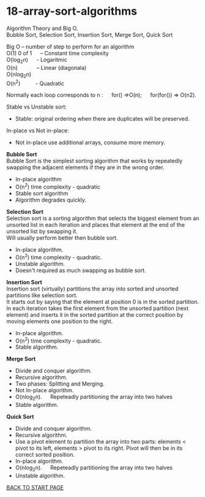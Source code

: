 # 18-array-sort-algorithms
Algorithm Theory and Big O.  
Bubble Sort, Selection Sort, Insertion Sort, Merge Sort, Quick Sort

Big O – number of step to perform for an algorithm  
O(1)  0 of 1 &emsp; – Constant time complexity  
O(log<sub>2</sub>n)	&emsp; - Logaritmic  
O(n) &emsp;&emsp;&emsp; – Linear  (diagonala)  
O(nlog<sub>2</sub>n)  
O(n<sup>2</sup>) &emsp; &emsp; - Quadratic

Normally each loop corresponds to n : &emsp;   for() =>O(n); &emsp; for(for()) => O(n2).  
  
Stable vs Unstable sort:  
-  Stable: original ordering when there are duplicates will be preserved. 
 
In-place vs Not in-place:  
-  Not in-place use additional arrays, consume more memory.
  
  
**Bubble Sort**  
  Bubble Sort is the simplest sorting algorithm that works by repeatedly swapping the adjacent elements if they are in the wrong order.  
      
  -  In-place algorithm
  -  O(n<sup>2</sup>) time complexity - quadratic
  -  Stable sort algorithm
  -  Algorithm degrades quickly.
  
**Selection Sort**   
  Selection sort is a sorting algorithm that selects the biggest element from an unsorted list in each iteration and places that element at the end of the unsorted list by swapping it.   
  Will usually perform better then bubble sort.  
  -  In-place algorithm.
  -  O(n<sup>2</sup>) time complexity - quadratic.
  -  Unstable algorithm.
  -  Doesn't required as much swapping as bubble sort.  
  
  
**Insertion Sort**   
  Insertion sort (virtually) partitions the array into sorted and unsorted partitions like selection sort.   
  It starts out by saying that the element at position 0 is in the sorted partition. In each iteration takes the first element from the unsorted partition (next element) and inserts it in the sorted partition at the correct position by moving elements one position to the right.
  -  In-place algorithm.
  -  O(n<sup>2</sup>) time complexity - quadratic.
  -  Stable algorithm.
 
 
**Merge Sort**   
  -  Divide and conquer algorithm.
  -  Recursive algorithm.   
  -  Two phases: Splitting and Merging. 
  -  Not In-place algorithm.
  -  O(nlog<sub>2</sub>n). &emsp; Repeteadly partitioning the array into two halves
  -  Stable algorithm.  
 
 
 
**Quick Sort**   
  -  Divide and conquer algorithm.
  -  Recursive algorithm.   
  -  Use a pivot element to partition the array into two parts: elements < pivot to its left, elements > pivot to its right. Pivot will then be in its correct sorted position.
  -  In-place algorithm.
  -  O(nlog<sub>2</sub>n). &emsp; Repeteadly partitioning the array into two halves
  -  Unstable algorithm.
  




[BACK TO START PAGE](https://github.com/FlorescuAndrei/Start.git)

